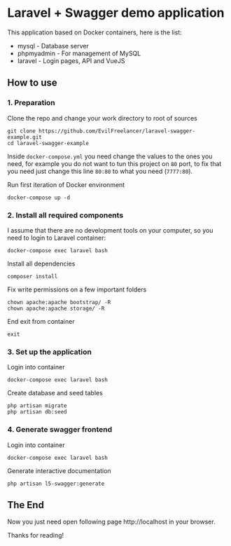 # Laravel + Swagger demo application

This application based on Docker containers, here is the list:

* mysql - Database server
* phpmyadmin - For management of MySQL
* laravel - Login pages, API and VueJS

## How to use

### 1. Preparation

Clone the repo and change your work directory to root of sources

    git clone https://github.com/EvilFreelancer/laravel-swagger-example.git
    cd laravel-swagger-example

Inside `docker-compose.yml` you need change the values to the ones you
need, for example you do not want to tun this project on `80` port, to
fix that you need just change this line `80:80` to what you need (`7777:80`).

Run first iteration of Docker environment

    docker-compose up -d

### 2. Install all required components

I assume that there are no development tools on your computer, so you
need to login to Laravel container:

    docker-compose exec laravel bash

Install all dependencies

    composer install

Fix write permissions on a few important folders

    chown apache:apache bootstrap/ -R
    chown apache:apache storage/ -R

End exit from container

    exit

### 3. Set up the application

Login into container

    docker-compose exec laravel bash

Create database and seed tables

    php artisan migrate
    php artisan db:seed

### 4. Generate swagger frontend

Login into container

    docker-compose exec laravel bash

Generate interactive documentation

    php artisan l5-swagger:generate

## The End

Now you just need open following page http://localhost in your browser.

Thanks for reading!
